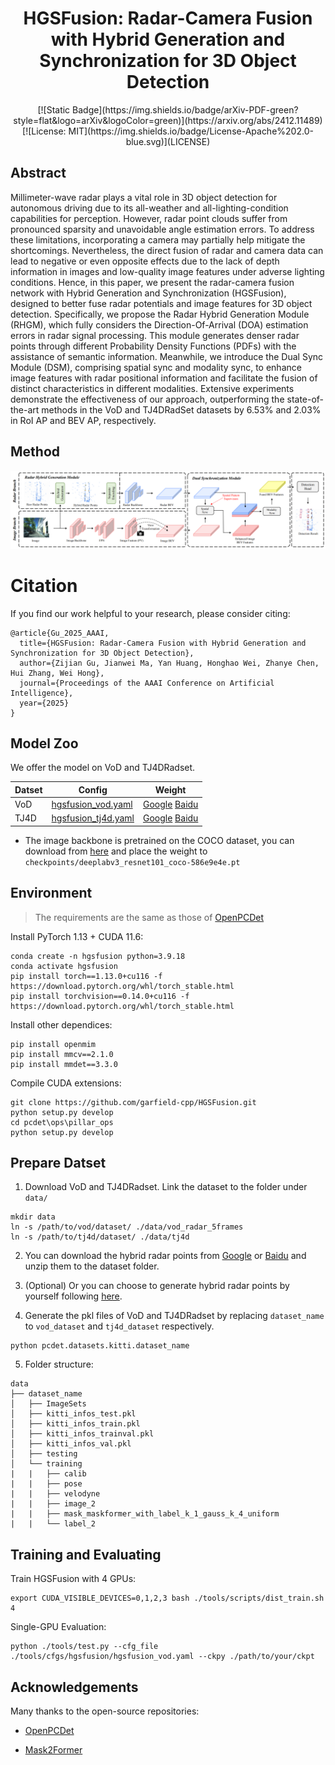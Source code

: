 <div align="center">   

# HGSFusion: Radar-Camera Fusion with Hybrid Generation and Synchronization for 3D Object Detection

</div>
<div align="center">   
[![Static Badge](https://img.shields.io/badge/arXiv-PDF-green?style=flat&logo=arXiv&logoColor=green)](https://arxiv.org/abs/2412.11489) 
[![License: MIT](https://img.shields.io/badge/License-Apache%202.0-blue.svg)](LICENSE)
</div>

## Abstract
Millimeter-wave radar plays a vital role in 3D object detection for autonomous driving due to its all-weather and all-lighting-condition capabilities for perception. However, radar point clouds suffer from pronounced sparsity and unavoidable angle estimation errors. To address these limitations, incorporating a camera may partially help mitigate the shortcomings. Nevertheless, the direct fusion of radar and camera data can lead to negative or even opposite effects due to the lack of depth information in images and low-quality image features under adverse lighting conditions. Hence, in this paper, we present the radar-camera fusion network with Hybrid Generation and Synchronization (HGSFusion), designed to better fuse radar potentials and image features for 3D object detection. Specifically, we propose the Radar Hybrid Generation Module (RHGM), which fully considers the Direction-Of-Arrival (DOA) estimation errors in radar signal processing. This module generates denser radar points through different Probability Density Functions (PDFs) with the assistance of semantic information. Meanwhile, we introduce the Dual Sync Module (DSM), comprising spatial sync and modality sync, to enhance image features with radar positional information and facilitate the fusion of distinct characteristics in different modalities. Extensive experiments demonstrate the effectiveness of our approach, outperforming the state-of-the-art methods in the VoD and TJ4DRadSet datasets by $6.53\%$ and $2.03\%$ in RoI AP and BEV AP, respectively.

## Method
![Overall framework](./pics/method.png)

# Citation
If you find our work helpful to your research, please consider citing:


```shell
@article{Gu_2025_AAAI,
  title={HGSFusion: Radar-Camera Fusion with Hybrid Generation and Synchronization for 3D Object Detection},
  author={Zijian Gu, Jianwei Ma, Yan Huang, Honghao Wei, Zhanye Chen, Hui Zhang, Wei Hong},
  journal={Proceedings of the AAAI Conference on Artificial Intelligence},
  year={2025}
}
```

## Model Zoo
We offer the model on VoD and TJ4DRadset.

| Datset | Config | Weight | 
| -- | -- | -- |
| VoD | [hgsfusion_vod.yaml](tools/cfgs/hgsfusion/hgsfusion_vod.yaml) | [Google](https://drive.google.com/drive/folders/1zSbldzARH41y5O5aBYeg7BOc_uiAHXhD?usp=sharing) [Baidu](https://pan.baidu.com/s/1BY6GWWFu9dak5AMzthfA3g?pwd=hti9) |
| TJ4D | [hgsfusion_tj4d.yaml](tools/cfgs/hgsfusion/hgsfusion_tj4d.yaml) | [Google](https://drive.google.com/drive/folders/1zSbldzARH41y5O5aBYeg7BOc_uiAHXhD?usp=sharing) [Baidu](https://pan.baidu.com/s/1BY6GWWFu9dak5AMzthfA3g?pwd=hti9) |

- The image backbone is pretrained on the COCO dataset, you can download from [here](https://download.pytorch.org/models/deeplabv3_resnet101_coco-586e9e4e.pth) and place the weight to `checkpoints/deeplabv3_resnet101_coco-586e9e4e.pt`

## Environment
> The requirements are the same as those of [OpenPCDet](https://github.com/open-mmlab/OpenPCDet)

Install PyTorch 1.13 + CUDA 11.6:
```
conda create -n hgsfusion python=3.9.18
conda activate hgsfusion
pip install torch==1.13.0+cu116 -f https://download.pytorch.org/whl/torch_stable.html
pip install torchvision==0.14.0+cu116 -f https://download.pytorch.org/whl/torch_stable.html
```

Install other dependices:
```
pip install openmim
pip install mmcv==2.1.0
pip install mmdet==3.3.0
```

Compile CUDA extensions:
```
git clone https://github.com/garfield-cpp/HGSFusion.git
python setup.py develop
cd pcdet\ops\pillar_ops
python setup.py develop
```

## Prepare Datset

1. Download VoD and TJ4DRadset. Link the dataset to the folder under `data/`
```
mkdir data
ln -s /path/to/vod/dataset/ ./data/vod_radar_5frames
ln -s /path/to/tj4d/dataset/ ./data/tj4d
```
2. You can download the hybrid radar points from [Google](https://drive.google.com/drive/folders/1zSbldzARH41y5O5aBYeg7BOc_uiAHXhD?usp=sharing) or [Baidu](https://pan.baidu.com/s/1BY6GWWFu9dak5AMzthfA3g?pwd=hti9) and unzip them to the dataset folder.

3. (Optional) Or you can choose to generate hybrid radar points by yourself following [here](hybrid_pts/README.md).
4. Generate the pkl files of VoD and TJ4DRadset by replacing `dataset_name` to `vod_dataset` and `tj4d_dataset` respectively.
```
python pcdet.datasets.kitti.dataset_name
```
5. Folder structure:
```
data
├── dataset_name
│   ├── ImageSets
│   ├── kitti_infos_test.pkl
│   ├── kitti_infos_train.pkl
│   ├── kitti_infos_trainval.pkl
│   ├── kitti_infos_val.pkl
│   ├── testing
│   └── training
|   |   ├── calib                               
|   |   ├── pose
|   |   ├── velodyne
|   |   ├── image_2
|   |   ├── mask_maskformer_with_label_k_1_gauss_k_4_uniform      
|   |   └── label_2                                        
```

## Training and Evaluating
Train HGSFusion with 4 GPUs:
```
export CUDA_VISIBLE_DEVICES=0,1,2,3 bash ./tools/scripts/dist_train.sh 4
```
Single-GPU Evaluation:
```
python ./tools/test.py --cfg_file ./tools/cfgs/hgsfusion/hgsfusion_vod.yaml --ckpy ./path/to/your/ckpt
```

## Acknowledgements

Many thanks to the open-source repositories:

- [OpenPCDet](https://github.com/open-mmlab/OpenPCDet)

- [Mask2Former](https://github.com/facebookresearch/Mask2Former)
